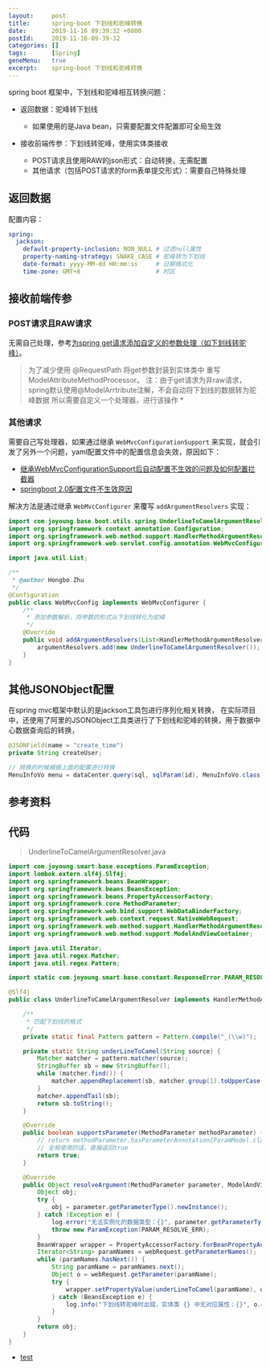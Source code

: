 ```yaml
---
layout:     post
title:      spring-boot 下划线和驼峰转换
date:       2019-11-16 09:39:32 +0800
postId:     2019-11-16-09-39-32
categories: []
tags:       [Spring]
geneMenu:   true
excerpt:    spring-boot 下划线和驼峰转换
---
```


spring boot 框架中，下划线和驼峰相互转换问题：

* 返回数据：驼峰转下划线
    - 如果使用的是Java bean，只需要配置文件配置即可全局生效
    
* 接收前端传参：下划线转驼峰，使用实体类接收
    - POST请求且使用RAW的json形式：自动转换，无需配置
    - 其他请求（包括POST请求的form表单提交形式）：需要自己特殊处理

## 返回数据
配置内容：

```yaml
spring:
  jackson:
    default-property-inclusion: NON_NULL # 过滤null属性
    property-naming-strategy: SNAKE_CASE # 驼峰转为下划线
    date-format: yyyy-MM-dd HH:mm:ss     # 日期格式化
    time-zone: GMT+8                     # 时区
```

## 接收前端传参

### POST请求且RAW请求
无需自己处理，参考[为spring get请求添加自定义的参数处理（如下划线转驼峰）](https://blog.csdn.net/qq_36752632/article/details/90665221)。

> 为了减少使用 @RequestPath  将get参数封装到实体类中 重写ModelAttributeMethodProcessor。
> 注：由于get请求为非raw请求，spring默认使用@ModelArrtribute注解，不会自动将下划线的数据转为驼峰数据
> 所以需要自定义一个处理器，进行该操作 *

### 其他请求

需要自己写处理器，如果通过继承 `WebMvcConfigurationSupport` 来实现，就会引发了另外一个问题，yaml配置文件中的配置信息会失效，原因如下：

* [继承WebMvcConfigurationSupport后自动配置不生效的问题及如何配置拦截器](https://blog.csdn.net/qq_36850813/article/details/87859047)
* [springboot 2.0配置文件不生效原因](https://www.dockop.com/article/17)

解决方法是通过继承 `WebMvcConfigurer` 来覆写 `addArgumentResolvers` 实现：

```java
import com.joyoung.base.boot.utils.spring.UnderlineToCamelArgumentResolver;
import org.springframework.context.annotation.Configuration;
import org.springframework.web.method.support.HandlerMethodArgumentResolver;
import org.springframework.web.servlet.config.annotation.WebMvcConfigurer;

import java.util.List;

/**
 * @author Hongbo.Zhu
 */
@Configuration
public class WebMvcConfig implements WebMvcConfigurer {
    /**
     * 添加参数解析，将参数的形式从下划线转化为驼峰
     */
    @Override
    public void addArgumentResolvers(List<HandlerMethodArgumentResolver> argumentResolvers) {
        argumentResolvers.add(new UnderlineToCamelArgumentResolver());
    }
}
```

## 其他JSONObject配置

在spring mvc框架中默认的是jackson工具包进行序列化相关转换，
在实际项目中，还使用了阿里的JSONObject工具类进行了下划线和驼峰的转换，用于数据中心数据查询后的转换，

```java
@JSONField(name = "create_time")
private String createUser;

// 转换的时候根据上面的配置进行转换
MenuInfoVo menu = dataCenter.query(sql, sqlParam(id), MenuInfoVo.class);
```

## 参考资料


## 代码

> UnderlineToCamelArgumentResolver.java

```java
import com.joyoung.smart.base.exceptions.ParamException;
import lombok.extern.slf4j.Slf4j;
import org.springframework.beans.BeanWrapper;
import org.springframework.beans.BeansException;
import org.springframework.beans.PropertyAccessorFactory;
import org.springframework.core.MethodParameter;
import org.springframework.web.bind.support.WebDataBinderFactory;
import org.springframework.web.context.request.NativeWebRequest;
import org.springframework.web.method.support.HandlerMethodArgumentResolver;
import org.springframework.web.method.support.ModelAndViewContainer;

import java.util.Iterator;
import java.util.regex.Matcher;
import java.util.regex.Pattern;

import static com.joyoung.smart.base.constant.ResponseError.PARAM_RESOLVE_ERR;

@Slf4j
public class UnderlineToCamelArgumentResolver implements HandlerMethodArgumentResolver {

    /**
     * 匹配下划线的格式
     */
    private static final Pattern pattern = Pattern.compile("_(\\w)");

    private static String underLineToCamel(String source) {
        Matcher matcher = pattern.matcher(source);
        StringBuffer sb = new StringBuffer();
        while (matcher.find()) {
            matcher.appendReplacement(sb, matcher.group(1).toUpperCase());
        }
        matcher.appendTail(sb);
        return sb.toString();
    }

    @Override
    public boolean supportsParameter(MethodParameter methodParameter) {
        // return methodParameter.hasParameterAnnotation(ParamModel.class);
        // 全局使用的话，直接返回true
        return true;
    }

    @Override
    public Object resolveArgument(MethodParameter parameter, ModelAndViewContainer container, NativeWebRequest webRequest, WebDataBinderFactory binderFactory) throws ParamException {
        Object obj;
        try {
            obj = parameter.getParameterType().newInstance();
        } catch (Exception e) {
            log.error("无法实例化的数据类型：{}", parameter.getParameterType());
            throw new ParamException(PARAM_RESOLVE_ERR);
        }
        BeanWrapper wrapper = PropertyAccessorFactory.forBeanPropertyAccess(obj);
        Iterator<String> paramNames = webRequest.getParameterNames();
        while (paramNames.hasNext()) {
            String paramName = paramNames.next();
            Object o = webRequest.getParameter(paramName);
            try {
                wrapper.setPropertyValue(underLineToCamel(paramName), o);
            } catch (BeansException e) {
                log.info("下划线转驼峰时出错，实体类 {} 中无对应属性：{}", o.getClass().getName(), paramName);
            }
        }
        return obj;
    }
}
```

* [test](test.html)
